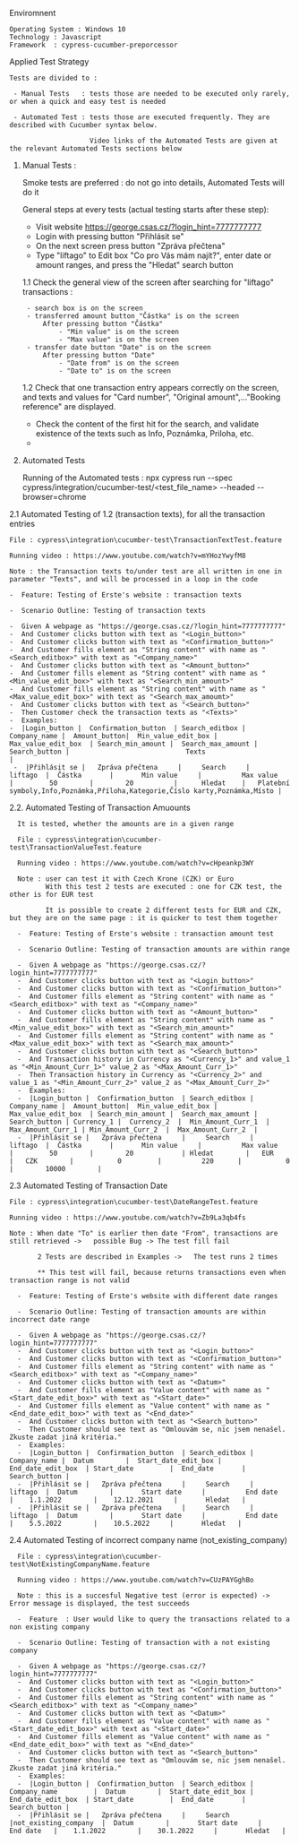 Enviromnent 

    Operating System : Windows 10
    Technology : Javascript
    Framework  : cypress-cucumber-preporcessor
    

      
Applied Test Strategy

    Tests are divided to : 

     - Manual Tests   : tests those are needed to be executed only rarely, or when a quick and easy test is needed
 
     - Automated Test : tests those are executed frequently. They are described with Cucumber syntax below.
     
                        Video links of the Automated Tests are given at the relevant Automated Tests sections below


1. Manual Tests : 

    Smoke tests are preferred : do not go into details, Automated Tests will do it
    
    General steps at every tests (actual testing starts after these step):
   
    -  Visit website https://george.csas.cz/?login_hint=7777777777 
    -  Login with pressing button "Přihlásit se"
    -  On the next screen press button "Zpráva přečtena"
    -  Type "liftago" to Edit box "Co pro Vás mám najít?", enter date or amount ranges, and press the "Hledat" search button
    
    1.1 Check the general view of the screen after searching for "liftago" transactions :
    
        - search box is on the screen
        - transferred amount button "Částka" is on the screen
            After pressing button "Částka"
                - "Min value" is on the screen
                - "Max value" is on the screen         
        - transfer date button "Date" is on the screen
            After pressing button "Date"
                - "Date from" is on the screen
                - "Date to" is on the screen
               
    
    1.2   Check that one transaction entry appears correctly on the screen, and texts and values for "Card number", "Original amount",..."Booking             reference" are displayed.

    
    -  Check the content of the first hit for the search, and validate existence of the texts such as Info, Poznámka, Priloha, etc.
    -  
                 
2. Automated Tests

   Running of the Automated tests : npx cypress run --spec cypress/integration/cucumber-test/<test_file_name> --headed --browser=chrome


2.1  Automated Testing of 1.2 (transaction texts), for all the transaction entries

    File : cypress\integration\cucumber-test\TransactionTextTest.feature
    
    Running video : https://www.youtube.com/watch?v=mYHozYwyfM8
    
    Note : the Transaction texts to/under test are all written in one in parameter "Texts", and will be processed in a loop in the code

    -  Feature: Testing of Erste's website : transaction texts

    -  Scenario Outline: Testing of transaction texts
      
    -  Given A webpage as "https://george.csas.cz/?login_hint=7777777777"
    -  And Customer clicks button with text as "<Login_button>"
    -  And Customer clicks button with text as "<Confirmation_button>"
    -  And Customer fills element as "String content" with name as "<Search_editbox>" with text as "<Company_name>"
    -  And Customer clicks button with text as "<Amount_button>"
    -  And Customer fills element as "String content" with name as "<Min_value_edit_box>" with text as "<Search_min_amount>"
    -  And Customer fills element as "String content" with name as "<Max_value_edit_box>" with text as "<Search_max_amoumt>"
    -  And Customer clicks button with text as "<Search_button>"
    -  Then Customer check the transaction texts as "<Texts>"
    -  Examples:
    -  |Login_button |  Confirmation_button  | Search_editbox | Company_name |  Amount_button|  Min_value_edit_box |  Max_value_edit_box  | Search_min_amount |  Search_max_amount |  Search_button |                             Texts                                                   |
     -  |Přihlásit se |   Zpráva přečtena     |     Search     |     liftago  |  Částka       |       Min value     |          Max value   |         50        |        20          |      Hledat    |   Platební symboly,Info,Poznámka,Příloha,Kategorie,Číslo karty,Poznámka,Místo |
   
   
2.2. Automated Testing of Transaction Amuounts
      
      It is tested, whether the amounts are in a given range
      
      File : cypress\integration\cucumber-test\TransactionValueTest.feature
      
      Running video : https://www.youtube.com/watch?v=cHpeankp3WY
     
      Note : user can test it with Czech Krone (CZK) or Euro       
             With this test 2 tests are executed : one for CZK test, the other is for EUR test
      
             It is possible to create 2 different tests for EUR and CZK, but they are on the same page : it is quicker to test them together
            
      -  Feature: Testing of Erste's website : transaction amount test

      -  Scenario Outline: Testing of transaction amounts are within range
      
      -  Given A webpage as "https://george.csas.cz/?login_hint=7777777777"
      -  And Customer clicks button with text as "<Login_button>"
      -  And Customer clicks button with text as "<Confirmation_button>"
      -  And Customer fills element as "String content" with name as "<Search_editbox>" with text as "<Company_name>"
      -  And Customer clicks button with text as "<Amount_button>"
      -  And Customer fills element as "String content" with name as "<Min_value_edit_box>" with text as "<Search_min_amount>"
      -  And Customer fills element as "String content" with name as "<Max_value_edit_box>" with text as "<Search_max_amount>"
      -  And Customer clicks button with text as "<Search_button>"
      -  And Transaction history in Currency as "<Currency_1>" and value_1 as "<Min_Amount_Curr_1>" value_2 as "<Max_Amount_Curr_1>"
      -  Then Transaction history in Currency as "<Currency_2>" and value_1 as "<Min_Amount_Curr_2>" value_2 as "<Max_Amount_Curr_2>"
      -  Examples:
      -  |Login_button |  Confirmation_button  | Search_editbox | Company_name |  Amount_button|  Min_value_edit_box |  Max_value_edit_box  | Search_min_amount |  Search_max_amount |  Search_button | Currency_1 |  Currency_2  |  Min_Amount_Curr_1  | Max_Amount_Curr_1 | Min_Amount_Curr_2  |  Max_Amount_Curr_2  |
      -  |Přihlásit se |   Zpráva přečtena     |     Search     |     liftago  |  Částka       |       Min value     |          Max value   |         50        |        20            | Hledat        |   EUR      |   CZK        |           0         |          220      |           0        |        10000        |
      
      
 2.3 Automated Testing of Transaction Date
 
    File : cypress\integration\cucumber-test\DateRangeTest.feature
    
    Running video : https://www.youtube.com/watch?v=Zb9La3qb4fs
    
    Note : When date "To" is earlier then date "From", transactions are still retrieved ->   possible Bug -> The test fill fail
      
           2 Tests are described in Examples ->   The test runs 2 times

           ** This test will fail, because returns transactions even when transaction range is not valid              
      
      -  Feature: Testing of Erste's website with different date ranges

      -  Scenario Outline: Testing of transaction amounts are within incorrect date range      
      
      -  Given A webpage as "https://george.csas.cz/?login_hint=7777777777"
      -  And Customer clicks button with text as "<Login_button>"
      -  And Customer clicks button with text as "<Confirmation_button>"
      -  And Customer fills element as "String content" with name as "<Search_editbox>" with text as "<Company_name>"
      -  And Customer clicks button with text as "<Datum>"
      -  And Customer fills element as "Value content" with name as "<Start_date_edit_box>" with text as "<Start_date>"
      -  And Customer fills element as "Value content" with name as "<End_date_edit_box>" with text as "<End_date>"
      -  And Customer clicks button with text as "<Search_button>"
      -  Then Customer should see text as "Omlouvám se, nic jsem nenašel. Zkuste zadat jiná kritéria."
      -  Examples:
      -  |Login_button |  Confirmation_button  | Search_editbox | Company_name |  Datum        |  Start_date_edit_box |  End_date_edit_box  | Start_date         |  End_date       |  Search_button |   
      -  |Přihlásit se |   Zpráva přečtena     |     Search     |     liftago  |  Datum        |       Start date     |          End date   |    1.1.2022        |    12.12.2021     |       Hledat   | 
      -  |Přihlásit se |   Zpráva přečtena     |     Search     |     liftago  |  Datum        |       Start date     |          End date   |    5.5.2022        |    10.5.2022     |       Hledat   | 
         
2.4 Automated Testing of incorrect company name (not_existing_company)  

      File : cypress\integration\cucumber-test\NotExistingCompanyName.feature
      
      Running video : https://www.youtube.com/watch?v=CUzPAYGghBo
     
      Note : this is a succesful Negative test (error is expected) -> Error message is displayed, the test succeeds
      
      -  Feature  : User would like to query the transactions related to a non existing company
      
      -  Scenario Outline: Testing of transaction with a not existing company          
      
      -  Given A webpage as "https://george.csas.cz/?login_hint=7777777777"      
      -  And Customer clicks button with text as "<Login_button>"
      -  And Customer clicks button with text as "<Confirmation_button>"
      -  And Customer fills element as "String content" with name as "<Search_editbox>" with text as "<Company_name>"
      -  And Customer clicks button with text as "<Datum>"
      -  And Customer fills element as "Value content" with name as "<Start_date_edit_box>" with text as "<Start_date>"
      -  And Customer fills element as "Value content" with name as "<End_date_edit_box>" with text as "<End_date>"
      -  And Customer clicks button with text as "<Search_button>"
      -  Then Customer should see text as "Omlouvám se, nic jsem nenašel. Zkuste zadat jiná kritéria."
      -  Examples:
      -  |Login_button |  Confirmation_button  | Search_editbox | Company_name         |  Datum        |  Start_date_edit_box |  End_date_edit_box  | Start_date         |  End_date       |  Search_button |   
      -  |Přihlásit se |   Zpráva přečtena     |     Search     |not_existing_company  |  Datum        |       Start date     |          End date   |    1.1.2022        |    30.1.2022     |       Hledat   | 
      
      
     
      


    
